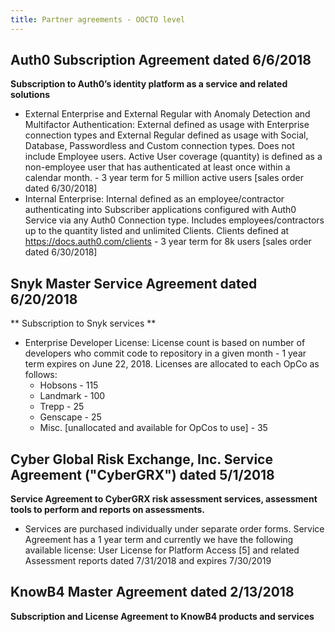 ```yaml
---
title: Partner agreements - OOCTO level
---
```

## **Auth0 Subscription Agreement dated 6/6/2018**

**Subscription to Auth0’s identity platform as a service and related solutions**

* External Enterprise and External Regular with Anomaly Detection and Multifactor Authentication:  External defined as usage with Enterprise connection types and External Regular defined as usage with Social, Database, Passwordless and Custom connection types. Does not include Employee users. Active User coverage (quantity) is defined as a non-employee user that has authenticated at least once within a calendar month. - 3 year term for 5 million active users \[sales order dated 6/30/2018]
* Internal Enterprise: Internal defined as an employee/contractor authenticating into Subscriber applications configured with Auth0 Service via any Auth0 Connection type. Includes employees/contractors up to the quantity listed and unlimited Clients. Clients defined at https://docs.auth0.com/clients - 3 year term for 8k users \[sales order dated 6/30/2018]

## **Snyk Master Service Agreement dated 6/20/2018**

** Subscription to Snyk services **

* Enterprise Developer License: License count is based on number of developers who commit code to repository in a given month - 1 year term expires on June 22, 2018.  Licenses are allocated to each OpCo as follows:
  * Hobsons - 115
  * Landmark - 100
  * Trepp - 25
  * Genscape - 25 
  * Misc. \[unallocated and available for OpCos to use] - 35

## **Cyber Global Risk Exchange, Inc. Service Agreement ("CyberGRX") dated 5/1/2018**

**Service Agreement to CyberGRX risk assessment services, assessment tools to perform and reports on assessments.**

* Services are purchased individually under separate order forms.  Service Agreement has a 1 year term and currently we have the following available license: User License for Platform Access \[5] and related Assessment reports dated 7/31/2018 and expires 7/30/2019

## **KnowB4 Master Agreement dated 2/13/2018**

**Subscription and License Agreement to KnowB4 products and services**
